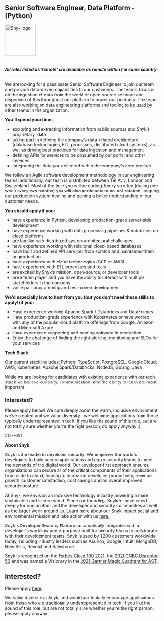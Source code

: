 Senior Software Engineer, Data Platform - (Python)
---

<img src="https://res.cloudinary.com/snyk/image/upload/v1537345894/press-kit/brand/logo-black.png" width="100" alt="Snyk logo" />

<hr>
<h3><em><strong><sub>All roles listed as ‘remote’ are available as remote within the same country.</sub></strong></em></h3>
<hr>
<p><span style="font-weight: 400;">We are looking for a passionate Senior Software Engineer to join our team and provide data-driven capabilities to our customers. The team’s focus is on the ingestion of data from the world of open-source software and dispersion of this throughout our platform to power our products. The team are also working on data engineering platforms and tooling to be used by other teams in the organization.</span></p>
<p><strong>You’ll spend your time:</strong></p>
<ul>
<li style="font-weight: 400;"><span style="font-weight: 400;">exploring and extracting information from public sources and Snyk’s proprietary&nbsp; data</span></li>
<li style="font-weight: 400;"><span style="font-weight: 400;">taking part in defining the company’s data-related architecture (database technologies, ETL processes, distributed cloud systems), as well as driving best practices for data ingestion and management</span></li>
<li style="font-weight: 400;"><span style="font-weight: 400;">defining APIs for services to be consumed by our portal and other services</span></li>
<li style="font-weight: 400;"><span style="font-weight: 400;">integrating the data you collected within the company's core product</span></li>
</ul>
<p><span style="font-weight: 400;">We follow an Agile software development methodology in our engineering teams; additionally, our team is distributed between Tel Aviv, London and Switzerland. Most of the time you will be coding. Every so often (during one week every two months) you will also participate to on-call rotation, keeping our production system healthy and gaining a better understanding of our customer needs.</span></p>
<p><strong>You should apply if you:</strong></p>
<ul>
<li style="font-weight: 400;"><span style="font-weight: 400;">have experience in Python, developing production-grade server-side development</span></li>
<li style="font-weight: 400;"><span style="font-weight: 400;">have experience working with data processing pipelines &amp; databases on cloud platforms</span></li>
<li style="font-weight: 400;"><span style="font-weight: 400;">are familiar with distributed system architectural challenges</span></li>
<li style="font-weight: 400;"><span style="font-weight: 400;">have experience working with relational cloud-based databases&nbsp;</span></li>
<li style="font-weight: 400;"><span style="font-weight: 400;">have built and defined API services from scratch and maintained them on production</span></li>
<li style="font-weight: 400;"><span style="font-weight: 400;">have experience with cloud technologies (GCP or AWS)</span></li>
<li style="font-weight: 400;"><span style="font-weight: 400;">have experience with ETL processes and tools&nbsp;</span></li>
<li style="font-weight: 400;"><span style="font-weight: 400;">are excited by Snyk’s mission, open-source, or developer tools</span></li>
<li style="font-weight: 400;"><span style="font-weight: 400;">are a team player and you have the ability to interact with multiple stakeholders in the company</span></li>
<li style="font-weight: 400;"><span style="font-weight: 400;">value pair programming and test-driven development</span></li>
</ul>
<p><strong>We’d especially love to hear from you (but you don’t need these skills to apply!) if you:</strong></p>
<ul>
<li style="font-weight: 400;"><span style="font-weight: 400;">Have experience working Apache Spark / Databricks and DataFrames</span></li>
<li style="font-weight: 400;"><span style="font-weight: 400;">Have production-grade experience with Kubernetes or have worked with any of the popular cloud platform offerings from Google, Amazon and Microsoft Azure.</span></li>
<li style="font-weight: 400;"><span style="font-weight: 400;">Have experience supporting and running software in production</span></li>
<li style="font-weight: 400;"><span style="font-weight: 400;">Enjoy the challenge of finding the right alerting, monitoring and SLOs for your services</span></li>
</ul>
<p><strong>Tech Stack</strong></p>
<p><span style="font-weight: 400;">Our current stack includes: Python, TypeScript, PostgreSQL, Google Cloud, AWS, Kubernetes, Apache Spark/Databricks, NodeJS, Golang, Java</span></p>
<p><span style="font-weight: 400;">While we are looking for candidates with existing experience with our tech stack we believe curiosity, communication, and the ability to learn are most important.</span></p>
<h3><strong>Interested?</strong></h3>
<p><span style="font-weight: 400;">Please apply below! We care deeply about the warm, inclusive environment we’ve created and we value diversity - we welcome applications from those typically underrepresented in tech. If you like the sound of this role, but are not totally sure whether you’re the right person, do apply anyway :)</span></p>
<p>#LI-HW1</p><div class="content-conclusion"><p><strong>About Snyk</strong></p>
<p><span style="font-weight: 400;">Snyk is the leader in developer security. We empower the world's developers to build secure applications and equip security teams to meet the demands of the digital world. Our developer-first approach ensures organizations can secure all of the critical components of their applications from code to cloud, leading to increased developer productivity, revenue growth, customer satisfaction, cost savings and an overall improved security posture.&nbsp;</span></p>
<p><span style="font-weight: 400;">At Snyk, we envision an inclusive technology industry powering a more sustainable and secure world.</span> <span style="font-weight: 400;">Since our founding, Snykers have cared deeply for one another and the developer and security communities as well as the larger world around us. Learn more about our Snyk Impact social and environmental mission and take action with us </span><a href="https://snyk.io/about/snyk-impact/"><span style="font-weight: 400;">here.</span></a></p>
<p><span style="font-weight: 400;">Snyk's Developer Security Platform automatically integrates with a developer's workflow and is purpose-built for security teams to collaborate with their development teams. Snyk is used by 1,200 customers worldwide today, including industry leaders such as Asurion, Google, Intuit, MongoDB, New Relic, Revolut and Salesforce.</span></p>
<p><span style="font-weight: 400;">Snyk is recognized on the </span><a href="https://www.forbes.com/cloud100/#6f24b5ba5f94"><span style="font-weight: 400;">Forbes Cloud 100 2021</span></a><span style="font-weight: 400;">, the </span><a href="https://www.cnbc.com/2021/05/25/these-are-the-2021-cnbc-disruptor-50-companies.html"><span style="font-weight: 400;">2021 CNBC Disruptor 50</span></a><span style="font-weight: 400;"> and was named a Visionary in the</span><a href="https://snyk.io/blog/snyk-visionary-2021-gartner-magic-quadrant-for-ast/"><span style="font-weight: 400;"> 2021 Gartner Magic Quadrant for AST</span></a><span style="font-weight: 400;">.</span></p></div>

Interested?
---

Please apply [here](https://boards.greenhouse.io/snyk/jobs/6277135002#app).

We value diversity at Snyk, and would particularly encourage applications from those who are traditionally underrepresented in tech.
If you like the sound of this role, but are not totally sure whether you’re the right person, please apply anyway!
